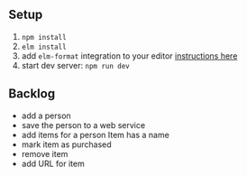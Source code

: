## Setup

1. `npm install`
2. `elm install`
3. add `elm-format` integration to your editor [instructions here](https://github.com/avh4/elm-format#editor-integration)
4. start dev server: `npm run dev`


## Backlog

* add a person
* save the person to a web service
* add items for a person Item has a name
* mark item as purchased
* remove item
* add URL for item


